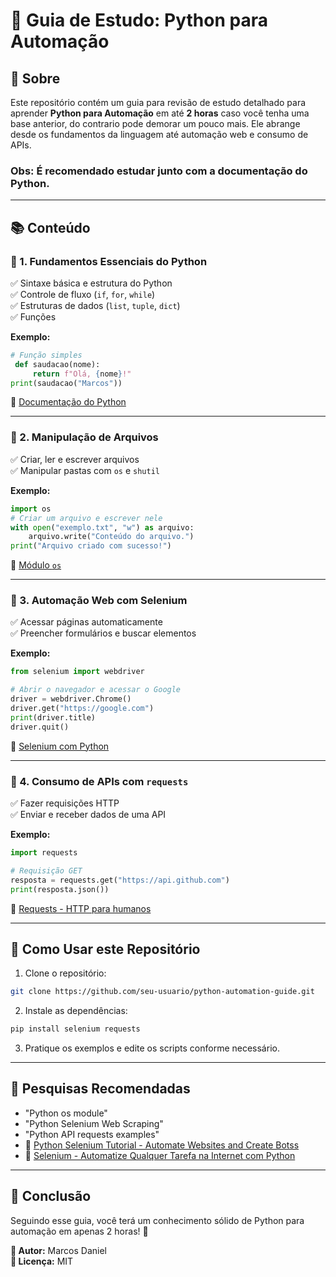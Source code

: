 # 🚀 Guia de Estudo: Python para Automação

## 📌 Sobre
Este repositório contém um guia para revisão de estudo detalhado para aprender **Python para Automação** em até **2 horas** caso você tenha uma base anterior, do contrario pode demorar um pouco mais. Ele abrange desde os fundamentos da linguagem até automação web e consumo de APIs.
### Obs: É recomendado estudar junto com a documentação do Python.
---

## 📚 Conteúdo
### 🔹 1. Fundamentos Essenciais do Python 
✅ Sintaxe básica e estrutura do Python  
✅ Controle de fluxo (`if`, `for`, `while`)  
✅ Estruturas de dados (`list`, `tuple`, `dict`)  
✅ Funções  

**Exemplo:**
```python
# Função simples
 def saudacao(nome):
     return f"Olá, {nome}!"
print(saudacao("Marcos"))
```
📜 [Documentação do Python](https://docs.python.org/pt-br/3/)

---

### 🔹 2. Manipulação de Arquivos 
✅ Criar, ler e escrever arquivos  
✅ Manipular pastas com `os` e `shutil`  

**Exemplo:**
```python
import os
# Criar um arquivo e escrever nele
with open("exemplo.txt", "w") as arquivo:
    arquivo.write("Conteúdo do arquivo.")
print("Arquivo criado com sucesso!")
```
📜 [Módulo `os`](https://docs.python.org/3/library/os.html)

---

### 🔹 3. Automação Web com Selenium 
✅ Acessar páginas automaticamente  
✅ Preencher formulários e buscar elementos  

**Exemplo:**
```python
from selenium import webdriver

# Abrir o navegador e acessar o Google
driver = webdriver.Chrome()
driver.get("https://google.com")
print(driver.title)
driver.quit()
```
📜 [Selenium com Python](https://selenium-python.readthedocs.io/)

---

### 🔹 4. Consumo de APIs com `requests` 
✅ Fazer requisições HTTP  
✅ Enviar e receber dados de uma API  

**Exemplo:**
```python
import requests

# Requisição GET
resposta = requests.get("https://api.github.com")
print(resposta.json())
```
📜 [Requests - HTTP para humanos](https://requests.readthedocs.io/en/latest/)

---

## 📌 Como Usar este Repositório
1. Clone o repositório:
```bash
git clone https://github.com/seu-usuario/python-automation-guide.git
```
2. Instale as dependências:
```bash
pip install selenium requests
```
3. Pratique os exemplos e edite os scripts conforme necessário.

---

## 🔎 Pesquisas Recomendadas
- "Python os module"
- "Python Selenium Web Scraping"
- "Python API requests examples"
- 📜 [Python Selenium Tutorial - Automate Websites and Create Botss](https://www.youtube.com/watch?v=NB8OceGZGjA&pp=ygUQd2ViZHJpdmVyIHB5dGhvbg%3D%3D)
- 📜 [Selenium - Automatize Qualquer Tarefa na Internet com Python](https://www.youtube.com/watch?v=71ECrViH_Ng&ab_channel=HashtagPrograma%C3%A7%C3%A3o)
---

## 🚀 Conclusão
Seguindo esse guia, você terá um conhecimento sólido de Python para automação em apenas 2 horas! 🎯

**📌 Autor:** Marcos Daniel  
**📌 Licença:** MIT

